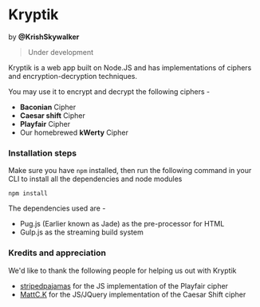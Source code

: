 # Kryptik
by **@KrishSkywalker**
> Under development

Kryptik is a web app built on Node.JS and has implementations of ciphers and encryption-decryption techniques. 

You may use it to encrypt and decrypt the following ciphers -

- **Baconian** Cipher
- **Caesar shift** Cipher
- **Playfair** Cipher
- Our homebrewed **kWerty** Cipher

### Installation steps
Make sure you have
```npm``` installed, then run the following command in your CLI to install all the dependencies and node modules

```npm install```

The dependencies used are - 

- Pug.js (Earlier known as Jade) as the pre-processor for HTML
- Gulp.js as the streaming build system

### Kredits and appreciation
We'd like to thank the following people for helping us out with Kryptik

- [stripedpajamas]("https://github.com/stripedpajamas/playfair") for the JS implementation of the Playfair cipher
- [MattC.K]("https://codepen.io/MattCK/pen/OyQyxE?editors=1010") for the JS/JQuery implementation of the Caesar Shift cipher
